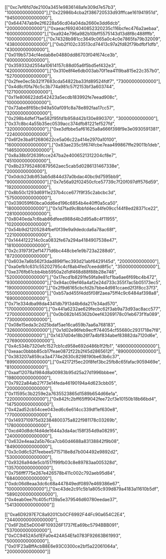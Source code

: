 [["0xc7ef6fd7de2100a3451e9836148afe309d7e57b3", "10000000000000"],["0x22986b4cba2f386720533d93fffcae161941951d", "945000000000000"],["0x644747ab9e2f6228a56cd04a04da2660e3dd6dcb", "2000000000000"],["0xaeacf6924040852320235c116bcfec476a2aebaa", "6000000000000"],["0xa924e796a982b10bff5575143d13d8f8c488fffb", "1000000000000"],["0x74328b981cc3649c065a0c4c0e7865fa79b32009", "438000000000000"],["0xb2f102c33513cd74413c97a2fd82f79bdfbf1dfb", "43000000000000"],["0x019b5734cf4edab8e04880dd86703f04f674ce3b", "40000000000000"],["0x359332d2554a10614157c88d05a6f5bd5ef432e3", "42000000000000"],["0x310e8f4e6db003ab70f1ea4119ba815e22c357b0", "527000000000000"],["0x2fee0ec5b321f7683cda54822ba33fd89524fdf7", "73000000000000"],["0x4d8cf0fa76c5c3b774a981c57f2153bf3a603744", "1271000000000000"],["0x11e806622dd542423a5ecdb183992fe7eead908c", "100000000000000"],["0x73abe8f65bc949a50af091c8a78e892faa17cc57", "320000000000000"],["0x298b4dfef7fae582f95fd1b958d42b130e890370", "3000000000000"],["0x37c8bc4a55b35ec0539acc374dfb81221ef527fd", "32000000000000"],["0xe3dfbbe5af61625a8a666f398f9e3e0930591381", "224000000000000"],["0x6f2e3ba912680622ce5a06c22a414e2970a10100", "160000000000000"],["0x83ae235c5f674fcbe7eaa499867ffe29011b1deb", "1465000000000000"],["0x8a38b5f2639fcce247ba2e4006521312204cf8e7", "451000000000000"],["0x8b237952480879562aec5cab5d0286131467338e", "2000000000000"],["0x0dcb23db953ab5d844d37a0bdac40bc9d7595bb9", "90000000000000"],["0x7e56a92f02450cfce57739c7f20f097dff576d59", "192000000000000"],["0x8b50c1293d6911e237b4cce677f9f35c2abcbc3d", "575000000000000"],["0x039059f60bca0dd6ed196c6854b4e40ff0a5ca50", "18000000000000"],["0x1d7fad9c8bbfd4ec44fe09cc144f8ed28371ce22", "281000000000000"],["0x8040eda7c6bab86dfeed988d4b2d95a8c4f11955", "102000000000000"],["0x54b9d21205284fbef0f39e9a9dedcda6a78ac68f", "221000000000000"],["0x1444122214c0ca0832fe67a294a4184907538e47", "181000000000000"],["0x2c31973f2ef14771d6bc448cbe1e9b723a2288d0", "872000000000000"],["0x603e7a6b562f3dad896f1ec393d21abf6429145d", "2000000000000"],["0xa0efb1c631c55202795c4cf8ab4fed7ceedd8f5c", "35000000000000"],["0xe376fb61cbb4bb5950a2d1df468d88f88b28e748", "52000000000000"],["0x17ecd1b8291fe59fa9e81cf1ba6ae6f69bc4b472", "93000000000000"],["0x94ac09ef46a4af2e24d733c355f7ac5b05173ec5", "19000000000000"],["0x2f9d6165cbcfd2b7bbe4d981ccaed2f3f8cc37f3", "55000000000000"],["0xb57ad455f4dd5f08f2aea75ff4c9c6484af398a8", "69000000000000"],["0x71e334dba98da4341db7913d4b6da217e34ad570", "17000000000000"],["0x441a6232ae629fecbc62f3ab9a73d93ac8acc577", "27000000000000"],["0x0b082b145362b0eef43269178c01eb673f1fa089", "730000000000000"],["0x08e15eda3c2d25bdaf5ae16ca659b7aa6a768183", "326000000000000"],["0x1d02e96feb9ecff744054cf55680c2931718e7f8", "7000000000000"],["0x1437d04e18b26f7a4bf834abef83882da7120d6e", "2769000000000000"],["0x4c534b7320efc1527cb1cd958e692d486b1f2fb1", "49000000000000"],["0xeaac0bbbb85cb17feae0872f22b2f45d2865612f", "89000000000000"],["0x383207a859ca3a4774e2630c8298190be63b6c37", "899000000000000"],["0x42172f5ec20f8fef3bc25fb8c65fafac9059469e", "81000000000000"],["0xaaf12078a1984d8a00983b95d25a27d1996bbbee", "198000000000000"],["0x7922a84ab27f73e14feda46190194a4d623cbb05", "200000000000000"],["0x11595c3b2259e2a7635523865d1589b654d66e1a", "22000000000000"],["0x842fc2bff65ff9042fee72cf3e10150b18b66bd4", "1475000000000000"],["0x42ad52cb54cee043ed6c6e614cc339df1ef630e8", "770000000000000"],["0x1493710975d32384800375a822f981178c03269b", "178000000000000"],["0xcd40d8dcf4d4de1644a3da4ac158f354d9a08295", "240000000000000"],["0x632e4eaa2a5b76ca7cb60d4688a83138842f9b08", "849000000000000"],["0x3c0d6c52f7eebee5715718e8d7b004492e9892d2", "530000000000000"],["0x9326a94de5cb1517f99fb03c8e89783aa005328d", "1357000000000000"],["0x756fff775e267e426578b411c002c792aeb95d84", "684000000000000"],["0xdc06d8eaa3dc6c68a447849edf0897e469386e67", "10000000000000"],["0xc43de2c91c5b1a805c939d879a4183a11610b5df", "58902000000000000"],["0x4eab0ee7fc405cf139a5e379546d60780eedae37", "5413000000000000"]]


[["0xa6D9297E7C8a9201Cb0CF6992F44Fc90a654C2E4", "24400000000000000"],["0x6F2bE5eD004F109326F1737fEa69bc5794BBB091", "537000000000000"],["0xCC9452A5d1EFa0e424A54Efa0783F92663B61993", "50000000000000"],["0x01F23aBffAcbB8E6e93C0300ce2bf5a22061064a", "20000000000000"]]